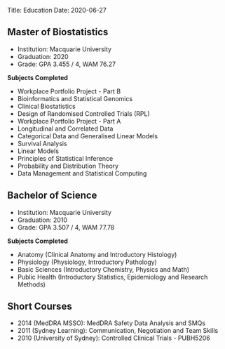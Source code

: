 Title: Education
Date: 2020-06-27


## Master of Biostatistics

- Institution: Macquarie University
- Graduation: 2020
- Grade: GPA 3.455 / 4, WAM 76.27


**Subjects Completed**

- Workplace Portfolio Project - Part B
- Bioinformatics and Statistical Genomics
- Clinical Biostatistics
- Design of Randomised Controlled Trials (RPL)
- Workplace Portfolio Project - Part A
- Longitudinal and Correlated Data
- Categorical Data and Generalised Linear Models
- Survival Analysis
- Linear Models
- Principles of Statistical Inference
- Probability and Distribution Theory
- Data Management and Statistical Computing


## Bachelor of Science

- Institution: Macquarie University
- Graduation: 2010
- Grade: GPA 3.507 / 4, WAM 77.78


**Subjects Completed**

- Anatomy (Clinical Anatomy and Introductory Histology)
- Physiology (Physiology, Introductory Pathology)
- Basic Sciences (Introductory Chemistry, Physics and Math)
- Public Health (Introductory Statistics, Epidemiology and Research Methods)


## Short Courses

- 2014 (MedDRA MSSO): MedDRA Safety Data Analysis and SMQs
- 2011 (Sydney Learning): Communication, Negotiation and Team Skills
- 2010 (University of Sydney): Controlled Clinical Trials - PUBH5206
